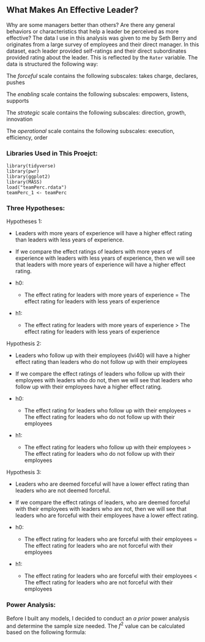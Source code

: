 
## What Makes An Effective Leader?

Why are some managers better than others? Are there any general behaviors or characteristics that help a leader be perceived as more effective? The data I use in this analysis was given to me by Seth Berry and originates from a large survey of employees and their direct manager. In this dataset, each leader provided self-ratings and their direct subordinates provided rating about the leader. This is reflected by the `Rater` variable.  The data is structured the following way:

The *forceful* scale contains the following subscales: takes charge, declares, pushes

The *enabling* scale contains the following subscales: empowers, listens, supports

The *strategic* scale contains the following subscales: direction, growth, innovation

The *operational* scale contains the following subscales: execution, efficiency, order 

### Libraries Used in This Proejct:

```{r}
library(tidyverse)
library(pwr)
library(ggplot2)
library(MASS)
load("teamPerc.rdata")
teamPerc_1 <- teamPerc
```

### Three Hypotheses:

Hypotheses 1:

  - Leaders with more years of experience will have a higher effect rating than leaders with less years of experience.

  - If we compare the effect ratings of leaders with more years of experience with leaders with less years of experience, then we will see that leaders with more years of experience will have a higher effect rating.

  - h0: 
  
    - The effect rating for leaders with more years of experience = The effect rating for leaders with less years of experience

  - h1: 

    - The effect rating for leaders with more years of experience > The effect rating for leaders with less years of experience
  
Hypothesis 2:

  - Leaders who follow up with their employees (lvi40) will have a higher effect rating than leaders who do not follow up with their employees

  - If we compare the effect ratings of leaders who follow up with their employees with leaders who do not, then we will see that leaders who follow up with their employees have a higher effect rating.

  - h0: 
  
    - The effect rating for leaders who follow up with their employees = The effect rating for leaders who do not follow up with their employees

  - h1: 

    - The effect rating for leaders who follow up with their employees > The effect rating for leaders who do not follow up with their employees

Hypothesis 3: 

  - Leaders who are deemed forceful will have a lower effect rating than leaders who are not deemed forceful.

  - If we compare the effect ratings of leaders, who are deemed forceful with their employees with leaders who are not, then we will see that leaders who are forceful with their employees have a lower effect rating.

  - h0: 
  
    - The effect rating for leaders who are forceful with their employees = The effect rating for leaders who are not forceful with their employees

  - h1: 

    - The effect rating for leaders who are forceful with their employees < The effect rating for leaders who are not forceful with their employees

### Power Analysis:

Before I built any models, I decided to conduct an *a prior* power analysis and determine the sample size needed. The $f^2$ value can be calculated based on the following formula:
